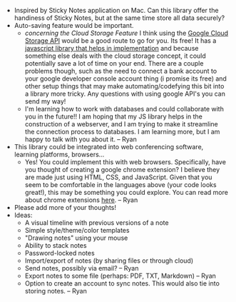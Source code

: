 - Inspired by Sticky Notes application on Mac. Can this library offer the handiness of Sticky Notes, but at the same time store all data securely?
- Auto-saving feature would be important.
  - _concerning the Cloud Storage Feature_ I think using the [Google Cloud Storage API](https://cloud.google.com/storage/docs/apis) would be a good route to go for you. Its free! It has a [javascript library that helps in implementation](https://github.com/googleapis/nodejs-storage) and because something else deals with the cloud storage concept, it could potentially save a lot of time on your end. There are a couple problems though, such as the need to connect a bank account to your google developer console account thing (i promise its free) and other setup things that may make automating/codefying this bit into a library more tricky. Any questions with using google API's you can send my way!
  - I'm learning how to work with databases and could collaborate with you in the future!! I am hoping that my JS library helps in the construction of a webserver, and I am trying to make it streamline the connection process to databases. I am learning more, but I am happy to talk with you about it. – Ryan
- This library could be integrated into web conferencing software, learning platforms, browsers...
  - Yes! You could implement this with web browsers. Specifically, have you thought of creating a google chrome extension? I believe they are made just using HTML, CSS, and JavaScript. Given that you seem to be comfortable in the languages above (your code looks great!), this may be something you could explore. You can read more about chrome extensions [here](https://www.sitepoint.com/create-chrome-extension-10-minutes-flat/). – Ryan
- Please add more of your thoughts!
- Ideas:
  - A visual timeline with previous versions of a note
  - Simple style/theme/color templates
  - "Drawing notes" using your mouse
  - Ability to stack notes
  - Password-locked notes
  - Import/export of notes (by sharing files or through cloud)
  - Send notes, possibly via email? – Ryan
  - Export notes to some file (perhaps: PDF, TXT, Markdown) – Ryan
  - Option to create an account to sync notes. This would also tie into storing notes. – Ryan
